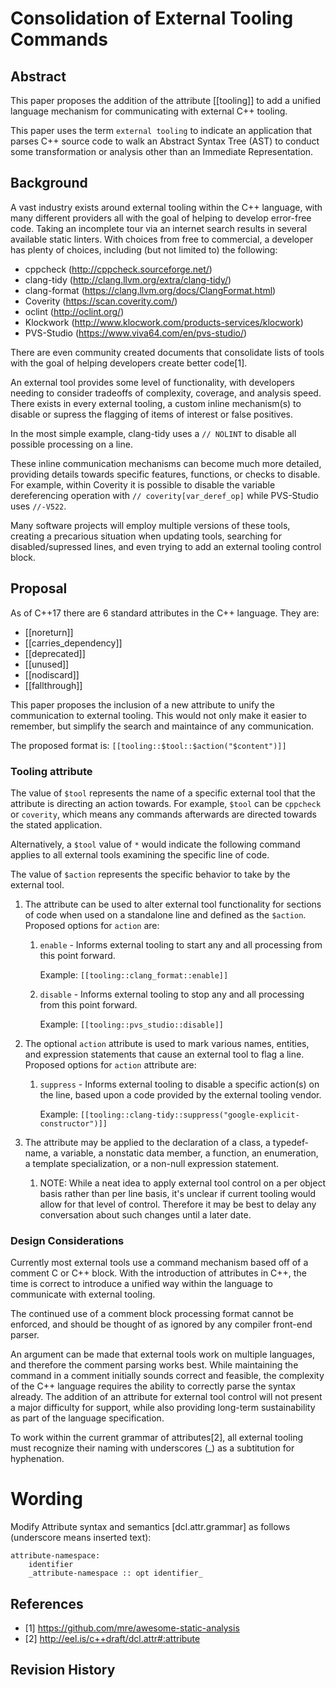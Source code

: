 # Consolidation of External Tooling Commands

## Abstract 

This paper proposes the addition of the attribute [[tooling]] to add a unified language mechanism for communicating with external C++ tooling.

This paper uses the term `external tooling` to indicate an application that
parses C++ source code to walk an Abstract Syntax Tree (AST) to conduct some
transformation or analysis other than an Immediate Representation.

## Background

A vast industry exists around external tooling within the C++ language, with
many different providers all with the goal of helping to develop error-free
code.  Taking an incomplete tour via an internet search results
in several available static linters.  With choices from free to commercial,
a developer has plenty of choices, including (but not limited to) the following:

- cppcheck (http://cppcheck.sourceforge.net/)
- clang-tidy (http://clang.llvm.org/extra/clang-tidy/)
- clang-format (https://clang.llvm.org/docs/ClangFormat.html)
- Coverity (https://scan.coverity.com/)
- oclint (http://oclint.org/)
- Klockwork (http://www.klocwork.com/products-services/klocwork)
- PVS-Studio (https://www.viva64.com/en/pvs-studio/)

There are even community created documents that consolidate lists of tools with
the goal of helping developers create better code[1].

An external tool provides some level of functionality, with developers needing to
consider tradeoffs of complexity, coverage, and analysis speed.  There exists in
every external tooling, a custom inline mechanism(s) to disable or supress the
flagging of items of interest or false positives. 

In the most simple example, clang-tidy uses a `// NOLINT` to disable all 
possible processing on a line.

These inline communication mechanisms can become much more detailed, providing
details towards specific features, functions, or checks to disable. For example,
within Coverity it is possible to disable the variable dereferencing
operation with `// coverity[var_deref_op]` while PVS-Studio uses `//-V522`.

Many software projects will employ multiple versions of these tools, creating a
precarious situation when updating tools, searching for disabled/supressed lines,
and even trying to add an external tooling control block.


## Proposal

As of C++17 there are 6 standard attributes in the C++ language.  They are:
  - [[noreturn]]
  - [[carries_dependency]]
  - [[deprecated]]
  - [[unused]]
  - [[nodiscard]]
  - [[fallthrough]]

This paper proposes the inclusion of a new attribute to unify the communication
to external tooling.  This would not only make it easier to remember, but
simplify the search and maintaince of any communication.

The proposed format is:
    ```
    [[tooling::$tool::$action("$content")]]
    ```


### Tooling attribute

The value of `$tool` represents the name of a specific external tool that the
attribute is directing an action towards.  For example, `$tool` can be
`cppcheck` or `coverity`, which means any commands afterwards are directed
towards the stated application.

Alternatively, a `$tool` value of `*` would indicate the following command
applies to all external tools examining the specific line of code.

The value of `$action` represents the specific behavior to take by the
external tool.

1. The attribute can be used to alter external tool functionality for
    sections of code when used on a standalone line and defined as the
     `$action`.  Proposed options for `action` are:
    1. `enable` - Informs external tooling to start any and all processing from
       this point forward.
       
        Example: `[[tooling::clang_format::enable]]`

    1. `disable` - Informs external tooling to stop any and all processing from
       this point forward.
       
       Example: `[[tooling::pvs_studio::disable]]`

1. The optional `action` attribute is used to mark various names, entities,
    and expression statements that cause an external tool to flag a line.
    Proposed options for `action` attribute are:

    1. `suppress` - Informs external tooling to disable a specific action(s) on
       the line, based upon a code provided by the external tooling vendor.

       Example: `[[tooling::clang-tidy::suppress("google-explicit-constructor")]]`

1. The attribute may be applied to the declaration of a class, a
        typedef­name, a variable, a non­static data member, a function, an
        enumeration, a template specialization, or a non­-null expression
        statement.
    1. NOTE: While a neat idea to apply external tool control on a per object
       basis rather than per line basis, it's unclear if current tooling
       would allow for that level of control.  Therefore it may be best to
       delay any conversation about such changes until a later date.


### Design Considerations

Currently most external tools use a command mechanism based off of a comment
C or C++ block.  With the introduction of attributes in C++, the time is
correct to introduce a unified way within the language to communicate with
external tooling.

The continued use of a comment block processing format cannot be enforced,
and should be thought of as ignored by any compiler front-end parser.

An argument can be made that external tools work on multiple languages, and
therefore the comment parsing works best.  While maintaining the command in a
comment initially sounds correct and feasible, the complexity of the C++
language requires the ability to correctly parse the syntax already.  The
addition of an attribute for external tool control will not present a major
difficulty for support, while also providing long-term sustainability as
part of the language specification.

To work within the current grammar of attributes[2], all external tooling must
recognize their naming with underscores (_) as a subtitution for hyphenation.

# Wording

Modify Attribute syntax and semantics [dcl.attr.grammar] as follows
(underscore means inserted text):

    attribute-namespace:
        identifier
        _attribute-namespace :: opt identifier_

## References

- [1] https://github.com/mre/awesome-static-analysis
- [2] http://eel.is/c++draft/dcl.attr#:attribute

## Revision History 
